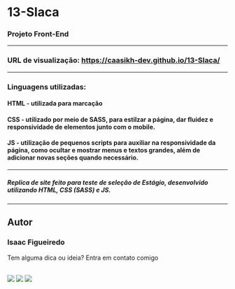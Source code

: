 # 13-Slaca
### Projeto Front-End

---

### URL de visualização: https://caasikh-dev.github.io/13-Slaca/

---

### Linguagens utilizadas:
#### HTML - utilizada para marcação
#### CSS - utilizado por meio de SASS, para estilzar a página, dar fluidez e responsividade de elementos junto com o mobile.
#### JS - utilização de pequenos scripts para auxiliar na responsividade da página, como ocultar e mostrar menus e textos grandes, além de adicionar novas seções quando necessário.

---

##### Replica de site feito para teste de seleção de Estágio, desenvolvido utilizando HTML, CSS (SASS) e JS.

---
## Autor
### Isaac Figueiredo

Tem alguma dica ou ideia?
Entra em contato comigo

<div style="display: inline_block"><br> 
  <a href="https://instagram.com/figueiredoisaac" target="_blank"><img src="https://img.shields.io/badge/-Instagram-%23E4405F?style=for-the-badge&logo=instagram&logoColor=white" target="_blank"></a>
  <a href = "mailto:figueiredoisaac@gmail.com"><img src="https://img.shields.io/badge/-Gmail-%23333?style=for-the-badge&logo=gmail&logoColor=white" target="_blank"></a>
  <a href="https://www.linkedin.com/in/figueiredoisaac" target="_blank"><img src="https://img.shields.io/badge/-LinkedIn-%230077B5?style=for-the-badge&logo=linkedin&logoColor=white" target="_blank"></a>


